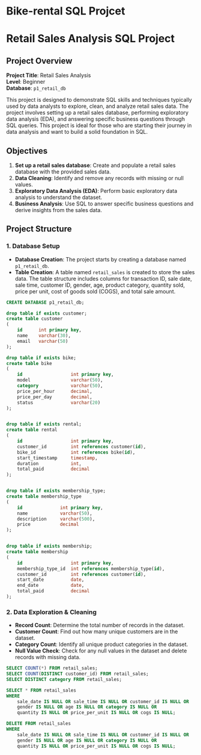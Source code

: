 # Bike-rental SQL Projcet
# Retail Sales Analysis SQL Project

## Project Overview

**Project Title**: Retail Sales Analysis  
**Level**: Beginner  
**Database**: `p1_retail_db`

This project is designed to demonstrate SQL skills and techniques typically used by data analysts to explore, clean, and analyze retail sales data. The project involves setting up a retail sales database, performing exploratory data analysis (EDA), and answering specific business questions through SQL queries. This project is ideal for those who are starting their journey in data analysis and want to build a solid foundation in SQL.

## Objectives

1. **Set up a retail sales database**: Create and populate a retail sales database with the provided sales data.
2. **Data Cleaning**: Identify and remove any records with missing or null values.
3. **Exploratory Data Analysis (EDA)**: Perform basic exploratory data analysis to understand the dataset.
4. **Business Analysis**: Use SQL to answer specific business questions and derive insights from the sales data.

  ## Project Structure

### 1. Database Setup

- **Database Creation**: The project starts by creating a database named `p1_retail_db`.
- **Table Creation**: A table named `retail_sales` is created to store the sales data. The table structure includes columns for transaction ID, sale date, sale time, customer ID, gender, age, product category, quantity sold, price per unit, cost of goods sold (COGS), and total sale amount.

```sql
CREATE DATABASE p1_retail_db;

drop table if exists customer;
create table customer
(
	id		int primary key,
	name	varchar(30),
	email	varchar(50)
);

drop table if exists bike;
create table bike
(
	id					int primary key,
	model				varchar(50),
	category			varchar(50),
	price_per_hour		decimal,
	price_per_day		decimal,
	status				varchar(20)
);


drop table if exists rental;
create table rental
(
	id					int primary key,
	customer_id			int references customer(id),
	bike_id				int references bike(id),
	start_timestamp		timestamp,
	duration			int,
	total_paid			decimal
);


drop table if exists membership_type;
create table membership_type
(
	id				int primary key,
	name			varchar(50),
	description		varchar(500),
	price			decimal
);


drop table if exists membership;
create table membership
(
	id					int primary key,
	membership_type_id	int references membership_type(id),
	customer_id			int references customer(id),
	start_date			date,
	end_date			date,
	total_paid			decimal
);
```
 ### 2. Data Exploration & Cleaning

- **Record Count**: Determine the total number of records in the dataset.
- **Customer Count**: Find out how many unique customers are in the dataset.
- **Category Count**: Identify all unique product categories in the dataset.
- **Null Value Check**: Check for any null values in the dataset and delete records with missing data.

```sql
SELECT COUNT(*) FROM retail_sales;
SELECT COUNT(DISTINCT customer_id) FROM retail_sales;
SELECT DISTINCT category FROM retail_sales;

SELECT * FROM retail_sales
WHERE 
    sale_date IS NULL OR sale_time IS NULL OR customer_id IS NULL OR 
    gender IS NULL OR age IS NULL OR category IS NULL OR 
    quantity IS NULL OR price_per_unit IS NULL OR cogs IS NULL;

DELETE FROM retail_sales
WHERE 
    sale_date IS NULL OR sale_time IS NULL OR customer_id IS NULL OR 
    gender IS NULL OR age IS NULL OR category IS NULL OR 
    quantity IS NULL OR price_per_unit IS NULL OR cogs IS NULL;
```


